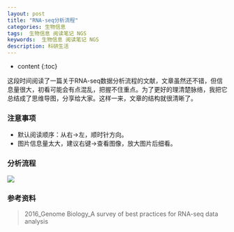 ```yaml
---
layout: post
title: "RNA-seq分析流程"
categories: 生物信息
tags:  生物信息 阅读笔记 NGS
keywords:  生物信息 阅读笔记 NGS
description: 科研生活
---
```


* content
{:toc}

这段时间阅读了一篇关于RNA-seq数据分析流程的文献，文章虽然还不错，但信息量很大，初看可能会有点混乱，把握不住重点。为了更好的理清楚脉络，我把它总结成了思维导图，分享给大家。这样一来，文章的结构就很清晰了。

### 注意事项
- 默认阅读顺序：从右→左，顺时针方向。
- 图片信息量太大，建议右键→查看图像，放大图片后细看。

### 分析流程

![](https://raw.githubusercontent.com/woaielf/woaielf.github.io/master/_posts/Pic/1-RNA-seq.png)

### 参考资料
> 2016_Genome Biology_A survey of best practices for RNA-seq data analysis